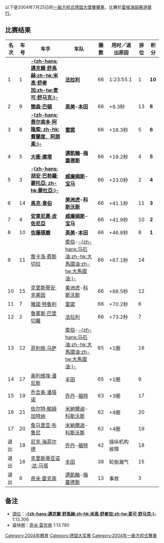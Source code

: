 以下是2004年7月25日的[一級方程式](../Page/一級方程式.md "wikilink")[德国大獎賽賽果](../Page/德国大獎賽.md "wikilink")，比賽於[霍根海姆赛道舉行](../Page/霍根海姆赛道.md "wikilink")。

## 比赛结果

| 名次 | 车号 | 车手                                                                                  | 车队                                                                                                   | 圈数 | 用时／退出原因   | 排位 | 积分     |
| -- | -- | ----------------------------------------------------------------------------------- | ---------------------------------------------------------------------------------------------------- | -- | --------- | -- | ------ |
| 1  | 1  | **[-{zh-hans:邁克爾·舒馬赫;zh-hk:米高·舒麥加;zh-tw:麦可·舒马克;}-](../Page/邁克爾·舒馬赫.md "wikilink")** | **[法拉利](../Page/法拉利车队.md "wikilink")**                                                               | 66 | 1:23:55.1 | 1  | **10** |
| 2  | 9  | **[簡森·巴頓](../Page/簡森·巴頓.md "wikilink")**                                            | **[英美](../Page/英美車隊.md "wikilink")-[本田](../Page/本田.md "wikilink")**                                  | 66 | \+8.3秒    | 13 | **8**  |
| 3  | 8  | **[-{zh-hans:费尔南多·阿隆索; zh-hk:費蘭度．阿朗素;}-](../Page/费尔南多·阿隆索.md "wikilink")**          | **[雷諾](../Page/雷諾車隊.md "wikilink")**                                                                 | 66 | \+16.3秒   | 5  | **6**  |
| 4  | 5  | **[大衛·庫塔](../Page/大衛·庫塔.md "wikilink")**                                            | **[邁凱輪](../Page/邁凱輪車隊.md "wikilink")-[梅塞德斯](../Page/梅赫西迪·奔驰.md "wikilink")**                         | 66 | \+19.2秒   | 4  | **5**  |
| 5  | 3  | **[-{zh-hans:胡安·巴勃羅·蒙托亞; zh-hk:蒙杜亞;}-](../Page/胡安·巴勃羅·蒙托亞.md "wikilink")**          | **[威廉姆斯](../Page/威廉姆斯車隊.md "wikilink")-[宝马](../Page/BMW.md "wikilink")**                             | 66 | \+23.0秒   | 2  | **4**  |
| 6  | 14 | **[馬克·韋伯](../Page/馬克·韋伯.md "wikilink")**                                            | **[美洲虎](../Page/美洲虎车队.md "wikilink")-[科斯沃斯](../Page/科斯沃斯.md "wikilink")**                            | 66 | \+41.1秒   | 11 | **3**  |
| 7  | 4  | **[安東尼奧·皮佐尼亞](../Page/安東尼奧·皮佐尼亞.md "wikilink")**                                    | **[威廉姆斯](../Page/威廉姆斯車隊.md "wikilink")-[宝马](../Page/BMW.md "wikilink")**                             | 66 | \+41.9秒   | 10 | **2**  |
| 8  | 10 | **[佐藤琢磨](../Page/佐藤琢磨.md "wikilink")**                                              | **[英美](../Page/英美車隊.md "wikilink")-[本田](../Page/本田.md "wikilink")**                                  | 66 | \+46.8秒   | 8  | **1**  |
| 9  | 11 | [詹卡洛·费斯切拉](../Page/詹卡洛·费斯切拉.md "wikilink")                                          | [索伯](../Page/索伯車隊.md "wikilink")-[-{zh-hans:马石油;zh-hk:大馬國油;zh-tw:大馬國油;}-](../Page/马石油.md "wikilink") | 66 | \+67.1秒   | 14 |        |
| 10 | 15 | [克里斯蒂安·克莱因](../Page/克里斯蒂安·克莱因.md "wikilink")                                        | [美洲虎](../Page/美洲虎车队.md "wikilink")-[科斯沃斯](../Page/科斯沃斯.md "wikilink")                                | 66 | \+68.5秒   | 12 |        |
| 11 | 7  | [雅諾·特魯利](../Page/雅諾·特魯利.md "wikilink")                                              | [雷諾](../Page/雷諾車隊.md "wikilink")                                                                     | 66 | \+70.2秒   | 6  |        |
| 12 | 2  | [魯賓斯·巴里切羅](../Page/魯賓斯·巴里切羅.md "wikilink")                                          | [法拉利](../Page/法拉利车队.md "wikilink")                                                                   | 66 | \+73.2秒   | 7  |        |
| 13 | 12 | [菲利佩·马萨](../Page/菲利佩·马萨.md "wikilink")                                              | [索伯](../Page/索伯車隊.md "wikilink")-[-{zh-hans:马石油;zh-hk:大馬國油;zh-tw:大馬國油;}-](../Page/马石油.md "wikilink") | 65 | \+1圈      | 16 |        |
| 14 | 17 | [奥利维埃·潘尼斯](../Page/奥利维埃·潘尼斯.md "wikilink")                                          | [丰田](../Page/豐田車隊.md "wikilink")                                                                     | 65 | \+1圈      | 9  |        |
| 15 | 19 | [乔吉奥·潘塔诺](../Page/乔吉奥·潘塔诺.md "wikilink")                                            | [乔丹](../Page/乔丹车队.md "wikilink")-[福特](../Page/福特汽车公司.md "wikilink")                                  | 63 | \+3圈      | 17 |        |
| 16 | 21 | [佐尔特·鲍姆加特纳](../Page/佐尔特·鲍姆加特纳.md "wikilink")                                        | [米納爾迪](../Page/米納爾迪車隊.md "wikilink")-[科斯沃斯](../Page/科斯沃斯.md "wikilink")                              | 62 | \+4圈      | 20 |        |
| 17 | 20 | [詹马里亚·布鲁尼](../Page/詹马里亚·布鲁尼.md "wikilink")                                          | [米納爾迪](../Page/米納爾迪車隊.md "wikilink")-[科斯沃斯](../Page/科斯沃斯.md "wikilink")                              | 62 | \+4圈      | 19 |        |
| 退出 | 18 | [尼克·海菲尔德](../Page/尼克·海菲尔德.md "wikilink")                                            | [乔丹](../Page/乔丹车队.md "wikilink")-[福特](../Page/福特汽车公司.md "wikilink")                                  | 42 | 操纵机构故障    | 18 |        |
| 退出 | 16 | [克里斯蒂亚诺·达·马塔](../Page/克里斯蒂亚诺·达·马塔.md "wikilink")                                    | [丰田](../Page/豐田車隊.md "wikilink")                                                                     | 38 | 轮胎漏气      | 15 |        |
| 退出 | 6  | [奇米·雷克南](../Page/奇米·雷克南.md "wikilink")                                              | [邁凱輪](../Page/邁凱輪車隊.md "wikilink")-[梅塞德斯](../Page/梅赫西迪·奔驰.md "wikilink")                             | 13 | 事故        | 3  |        |

## 备注

  - [頭位](../Page/頭位.md "wikilink")：**[-{zh-hans:邁克爾·舒馬赫;zh-hk:米高·舒麥加;zh-tw:麦可·舒马克;}-](../Page/邁克爾·舒馬赫.md "wikilink")**
    1:13.306
  - 最快圈：[奇米·雷克南](../Page/奇米·雷克南.md "wikilink") 1:13.780

[Category:2004年體育](https://zh.wikipedia.org/wiki/Category:2004年體育 "wikilink")
[Category:德国大奖赛](https://zh.wikipedia.org/wiki/Category:德国大奖赛 "wikilink")
[Category:2004年一級方程式賽果](https://zh.wikipedia.org/wiki/Category:2004年一級方程式賽果 "wikilink")